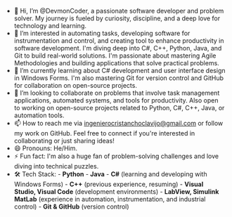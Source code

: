 - 👋 Hi, I’m @DevmonCoder, a passionate software developer and problem solver. My journey is fueled by curiosity, discipline, and a deep love for technology and learning.
- 👀 I’m interested in automating tasks, developing software for instrumentation and control, and creating tool to enhance productivity in software development. I'm diving deep into C#, C++, Python, Java, and Git to build real-world solutions. I'm passionate about mastering Agile Methodologies and building applications that solve practical problems.
- 🌱 I’m currently learning about C# development and user interface design in Windows Forms. I'm also mastering Git for version control and GitHub for collaboration on open-source projects.
- 💞️ I’m looking to collaborate on problems that involve task management applications, automated systems, and tools for productivity. Also open to working on open-source projects related to Python, C#, C++, Java, or automation tools.
- 📫 How to reach me via ingenierocristanchoclavijo@gmail.com or follow my work on GitHub. Feel free to connect if you're interested in collaborating or just sharing ideas!
- 😄 Pronouns: He/Him.
- ⚡ Fun fact: I'm also a huge fan of problem-solving challenges and love diving into technical puzzles.
- 🛠️ Tech Stack:
                - **Python**
                - **Java**
                - **C#** (learning and developing with Windows Forms)
                - **C++** (previous experience, resuming)
                - **Visual Studio, Visual Code** (development environments)
                - **LabView, Simulink MatLab** (experience in automation, instrumentation, and industrial control)
                - **Git & GitHub** (version control)

<!---
DevmonCoder/DevmonCoder is a ✨ special ✨ repository because its `README.md` (this file) appears on your GitHub profile.
You can click the Preview link to take a look at your changes.
--->
